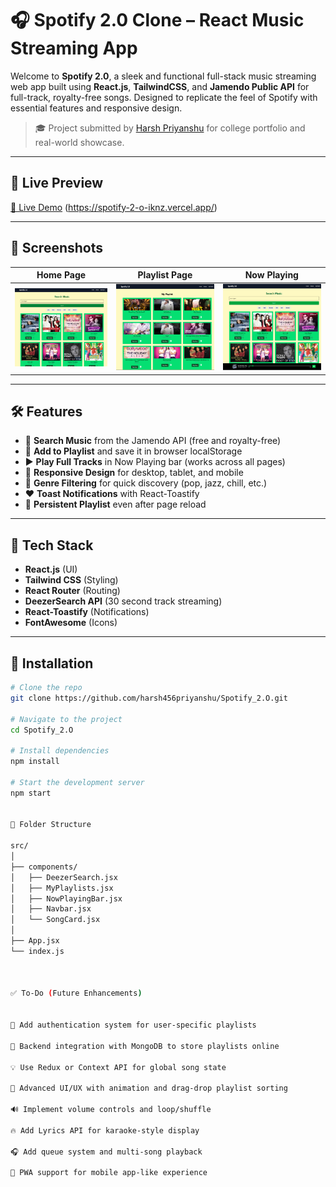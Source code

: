 # 🎧 Spotify 2.0 Clone – React Music Streaming App

Welcome to **Spotify 2.0**, a sleek and functional full-stack music streaming web app built using **React.js**, **TailwindCSS**, and **Jamendo Public API** for full-track, royalty-free songs. Designed to replicate the feel of Spotify with essential features and responsive design.

> 🎓 Project submitted by [Harsh Priyanshu](https://github.com/harsh456priyanshu) for college portfolio and real-world showcase.

---

## 🚀 Live Preview

[🔗 Live Demo]() (https://spotify-2-o-iknz.vercel.app/)

---

## 📸 Screenshots

| Home Page | Playlist Page | Now Playing |
|-----------|----------------|--------------|
| ![Home](../spotify-frontend/src/assets/Screen%20short/Screenshot%202025-07-06%20102631.png) | ![Playlist](./src/assets//Screen%20short/Screenshot%202025-07-06%20102746.png) | ![NowPlaying](./src//assets//Screen%20short/Screenshot%202025-07-06%20103339.png) |

---

## 🛠️ Features

- 🎵 **Search Music** from the Jamendo API (free and royalty-free)
- 📜 **Add to Playlist** and save it in browser localStorage
- ▶️ **Play Full Tracks** in Now Playing bar (works across all pages)
- 📱 **Responsive Design** for desktop, tablet, and mobile
- 🧠 **Genre Filtering** for quick discovery (pop, jazz, chill, etc.)
- ❤️ **Toast Notifications** with React-Toastify
- 🔄 **Persistent Playlist** even after page reload

---

## 🧩 Tech Stack

- **React.js** (UI)
- **Tailwind CSS** (Styling)
- **React Router** (Routing)
- **DeezerSearch API** (30 second track streaming)
- **React-Toastify** (Notifications)
- **FontAwesome** (Icons)

---

## 🧪 Installation

```bash
# Clone the repo
git clone https://github.com/harsh456priyanshu/Spotify_2.O.git

# Navigate to the project
cd Spotify_2.O

# Install dependencies
npm install

# Start the development server
npm start


📝 Folder Structure

src/
│
├── components/
│   ├── DeezerSearch.jsx
│   ├── MyPlaylists.jsx
│   ├── NowPlayingBar.jsx
│   ├── Navbar.jsx
│   └── SongCard.jsx
│
├── App.jsx
└── index.js



✅ To-Do (Future Enhancements)


🎤 Add authentication system for user-specific playlists

📁 Backend integration with MongoDB to store playlists online

💡 Use Redux or Context API for global song state

📱 Advanced UI/UX with animation and drag-drop playlist sorting

🔊 Implement volume controls and loop/shuffle

🔥 Add Lyrics API for karaoke-style display

🎧 Add queue system and multi-song playback

📲 PWA support for mobile app-like experience